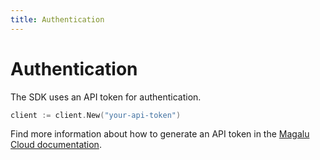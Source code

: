 ```yaml
---
title: Authentication
---
```


# Authentication

The SDK uses an API token for authentication.

```go
client := client.New("your-api-token")
```

Find more information about how to generate an API token in the [Magalu Cloud documentation](https://docs.magalu.cloud/docs/devops-tools/api-keys/overview).
